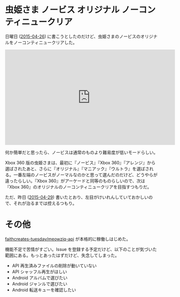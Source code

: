 # 虫姫さま ノービス オリジナル ノーコンティニュークリア

日曜日 ([2015-04-26][]) に書こうとしたのだけど、虫姫さまのノービスのオリジナルをノーコンティニュークリアした。

<iframe width="560" height="315" src="https://www.youtube.com/embed/CMO3MGfhsc0" frameborder="0" allowfullscreen></iframe>

何か簡単だと思ったら、ノービスは通常のものより難易度が低いモードらしい。

Xbox 360 版の虫姫さまは、最初に『ノービス』『Xbox 360』『アレンジ』から選ばされたあと、さらに『オリジナル』『マニアック』『ウルトラ』を選ばされる。一番左端のノービスがノーマルなのかと思って選んだのだけど、どうやらが違ったらしい。『Xbox 360』がアーケードと同等のものらしいので、次は『Xbox 360』のオリジナルのノーコンティニュークリアを目指すつもりだ。

ただ、昨日 ([2015-04-29][]) 書いたとおり、左目がけいれんしていておかしいので、それが治るまでは控えるつもり。

# その他

[faithcreates-tuesday/meowziq-api][] が本格的に稼働しはじめた。

機能不足で苦情がすごい。Issue を登録する予定だけど、以下のことが気づいた範囲にある。もっとあったはずだけど、失念してしまった。

- API 再生済みファイルの削除が動いていない
- API シャッフル再生がほしい
- Android アルバムで選びたい
- Android ジャンルで選びたい
- Android 転送キューを確認したい

[faithcreates-tuesday/meowziq-api]: https://github.com/faithcreates-tuesday/meowziq-api
[2015-04-26]: http://blog.bouzuya.net/2015/04/26/
[2015-04-29]: http://blog.bouzuya.net/2015/04/29/
